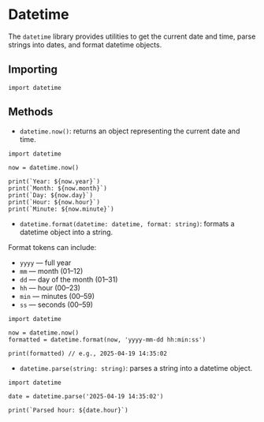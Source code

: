 # Datetime

The `datetime` library provides utilities to get the current date and time, parse strings into dates, and format datetime objects.

## Importing

```ez
import datetime
```

## Methods

-   `datetime.now()`: returns an object representing the current date and time.

```ez
import datetime

now = datetime.now()

print(`Year: ${now.year}`)
print(`Month: ${now.month}`)
print(`Day: ${now.day}`)
print(`Hour: ${now.hour}`)
print(`Minute: ${now.minute}`)
```

-   `datetime.format(datetime: datetime, format: string)`: formats a datetime object into a string.

Format tokens can include:

-   `yyyy` — full year
-   `mm` — month (01–12)
-   `dd` — day of the month (01–31)
-   `hh` — hour (00–23)
-   `min` — minutes (00–59)
-   `ss` — seconds (00–59)

```ez
import datetime

now = datetime.now()
formatted = datetime.format(now, 'yyyy-mm-dd hh:min:ss')

print(formatted) // e.g., 2025-04-19 14:35:02
```

-   `datetime.parse(string: string)`: parses a string into a datetime object.

```ez
import datetime

date = datetime.parse('2025-04-19 14:35:02')

print(`Parsed hour: ${date.hour}`)
```
